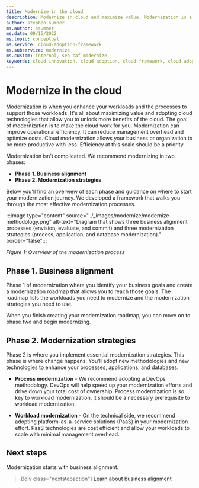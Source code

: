```yaml
---
title: Modernize in the cloud
description: Modernize in cloud and maximize value. Modernization is a critical approach to cloud adoption that increases efficiency and exceed objectives.
author: stephen-sumner
ms.author: ssumner
ms.date: 09/15/2022
ms.topic: conceptual
ms.service: cloud-adoption-framework
ms.subservice: modernize
ms.custom: internal, seo-caf-modernize
keywords: cloud innovation, cloud adoption, cloud framework, cloud adoption framework
---
```


# Modernize in the cloud

Modernization is when you enhance your workloads and the processes to support those workloads. It's all about maximizing value and adopting cloud technologies that allow you to unlock more benefits of the cloud. The goal of modernization is to make the cloud work for you. Modernization can improve operational efficiency. It can reduce management overhead and optimize costs. Cloud modernization allows your business or organization to be more productive with less. Efficiency at this scale should be a priority.

Modernization isn't complicated. We recommend modernizing in two phases:

- **Phase 1. Business alignment**
- **Phase 2. Modernization strategies**

Below you'll find an overview of each phase and guidance on where to start your modernization journey. We developed a framework that walks you through the most effective modernization processes.

:::image type="content" source="../_images/modernize/modernize-methodology.png" alt-text="Diagram that shows three business alignment processes (envision, evaluate, and commit) and three modernization strategies (process, application, and database modernization)." border="false":::

*Figure 1: Overview of the modernization process*

## Phase 1. Business alignment

Phase 1 of modernization where you identify your business goals and create a modernization roadmap that allows you to reach those goals. The roadmap lists the workloads you need to modernize and the modernization strategies you need to use.

When you finish creating your modernization roadmap, you can move on to phase two and begin modernizing.

## Phase 2. Modernization strategies

Phase 2 is where you implement essential modernization strategies. This phase is where change happens.  You'll adopt new methodologies and new technologies to enhance your processes, applications, and databases.

- **Process modernization** - We recommend adopting a DevOps methodology. DevOps will help speed up your modernization efforts and drive down your total cost of ownership. Process modernization is so key to workload modernization, it should be a necessary prerequisite to workload modernization.

- **Workload modernization** - On the technical side, we recommend adopting platform-as-a-service solutions (PaaS) in your modernization effort. PaaS technologies are cost efficient and allow your workloads to scale with minimal management overhead.

## Next steps

Modernization starts with business alignment.

> [!div class="nextstepaction"]
> [Learn about business alignment](../modernize/business-alignment/index.md)
